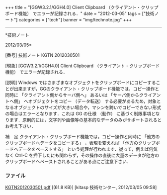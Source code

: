 ﻿+++
title = "[GGW3.2.1/GGH4.0] Client Clipboard （クライアント・クリップボード機能） でエラーが記録される．"
date = "2012-03-05"
tags = ["技術ノート"]
categories = ["tech"]
banner = "img/technote.jpg"
+++

-----------------------------------------------------------------------------------------------------------------------------

*技術ノート

2012/03/05*


[番号]
技術ノート KGTN 2012030501

[現象]
[GGW3.2.1/GGH4.0] Client Clipboard
（クライアント・クリップボード機能） でエラーが記録される．

[説明]
Windows
ではさまざまなオブジェクトをクリップボードにコピーすることが出来ますが，GGのクライアント・クリップボード機能では，コピー操作と同時に
「クライアント側からサーバ側へ」 あるいは
「サーバ側からクライアントへ側」 へオブジェクトをコピー （データ転送）
する必要があるため，対象となるオブジェクトのサイズが大きい場合や，マシンを跨いでコピーできない形式の場合はエラーとなります．これは
GG の仕様 （動作）
に基づく制限事項となります．原則的には，文字列や画像等の基本的なデータのみがサポートされるとお考え下さい．

補　足
クライアント・クリップボード機能では，コピー操作と同時に
「他方のクリップボードへデータをコピーする」 ，表現を変えれば
「他方のクリップボードへデータをペーストする」
という処理が行われます．従って，例えば何気なく Ctrl-C
を押下したにも関わらず，その操作の直後に大量のデータが他方のクリップボードへペーストされることがある点にご注意下さい．


### ファイル

 
 


[KGTN2012030501.pdf](http://techreport.kitasp.net/attachments/download/862/KGTN2012030501.pdf)
 [(61.8 KB)] [kitasp 技術センター, 2012/03/05
09:58]


 


 

